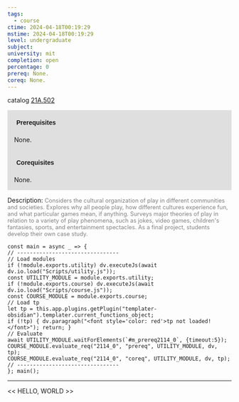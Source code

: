```yaml
---
tags:
  - course
ctime: 2024-04-18T00:19:29
mstime: 2024-04-18T00:19:29
level: undergraduate
subject: 
university: mit
completion: open
percentage: 0
prereq: None.
coreq: None.
---
```


catalog [21A.502](http://student.mit.edu/catalog/m21Aa.html#21A.502)

<span style="display: block; padding: 15px; background-color: rgb(100, 100, 100, 0.2);"><font id="m_prereq2114_0" style="display: block; font-family: Arial, sans-serif; font-weight: bold; padding: 5px">Prerequisites</font><br><span id="prereq2114_0">None.</span></span>
<span style="display: block; padding: 15px; background-color: rgb(100, 100, 100, 0.2);"><font id="m_coreq2114_0" style="display: block; font-family: Arial, sans-serif; font-weight: bold; padding: 5px">Corequisites</font><br><span id="coreq2114_0">None.</span></span>

<font style="">Description:</font>
<font style="color: grey; font-size: 0.8rem;">Considers the cultural organization of play in different communities and societies. Explores why all people play, how different cultures experience fun, and what particular games mean, if anything. Surveys major theories of play in relation to a variety of play phenomena, such as jokes, video games, children's fantasies, sports, and entertainment spectacles. As a final project, students develop their own case study.</font>

```dataviewjs
const main = async _ => {
// --------------------------------
// Load modules
if (!module.exports.utility) dv.executeJs(await dv.io.load("Scripts/utility.js"));
const UTILITY_MODULE = module.exports.utility;
if (!module.exports.course) dv.executeJs(await dv.io.load("Scripts/course.js"));
const COURSE_MODULE = module.exports.course;
// Load tp
let tp = this.app.plugins.getPlugin("templater-obsidian").templater.current_functions_object;
if (!tp) { dv.paragraph("<font style='color: red'>tp not loaded!</font>"); return; }
// Evaluate
await UTILITY_MODULE.waitForElements(`#m_prereq2114_0`, {timeout:5});
COURSE_MODULE.evaluate_req("2114_0", "prereq", UTILITY_MODULE, dv, tp);
COURSE_MODULE.evaluate_req("2114_0", "coreq", UTILITY_MODULE, dv, tp);
// --------------------------------
}; main();
```

---

<< HELLO, WORLD >>

